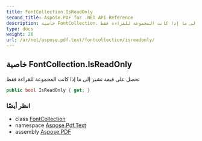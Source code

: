 ```yaml
---
title: FontCollection.IsReadOnly
second_title: Aspose.PDF for .NET API Reference
description: خاصية FontCollection. تحصل على قيمة تشير إلى ما إذا كانت المجموعة للقراءة فقط
type: docs
weight: 20
url: /ar/net/aspose.pdf.text/fontcollection/isreadonly/
---
```

## خاصية FontCollection.IsReadOnly

تحصل على قيمة تشير إلى ما إذا كانت المجموعة للقراءة فقط

```csharp
public bool IsReadOnly { get; }
```

### انظر أيضًا

* class [FontCollection](../)
* namespace [Aspose.Pdf.Text](../../../aspose.pdf.text/)
* assembly [Aspose.PDF](../../../)